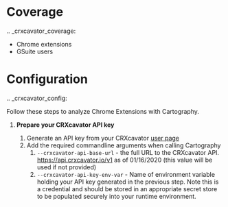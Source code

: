 # Coverage

.. _crxcavator_coverage:

* Chrome extensions
* GSuite users

# Configuration

.. _crxcavator_config:

Follow these steps to analyze Chrome Extensions with Cartography.

1. **Prepare your CRXcavator API key**

    1. Generate an API key from your CRXcavator [user page](https://crxcavator.io/user/settings#)
    1. Add the required commandline arguments when calling Cartography
        1. `--crxcavator-api-base-url` - the full URL to the CRXcavator API. https://api.crxcavator.io/v1 as of 01/16/2020 (this value will be used if not provided)
        1. `--crxcavator-api-key-env-var` - Name of environment variable holding your API key generated in the previous step. Note this is a credential and should be stored in an appropriate secret store to be populated securely into your runtime environment.
